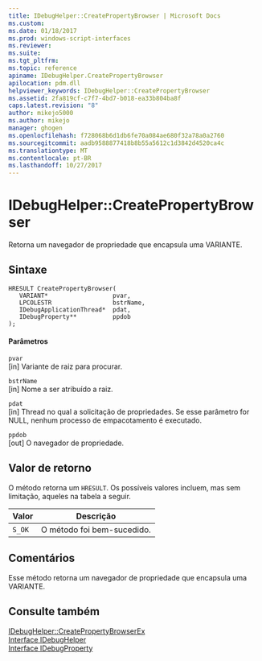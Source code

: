 ```yaml
---
title: IDebugHelper::CreatePropertyBrowser | Microsoft Docs
ms.custom: 
ms.date: 01/18/2017
ms.prod: windows-script-interfaces
ms.reviewer: 
ms.suite: 
ms.tgt_pltfrm: 
ms.topic: reference
apiname: IDebugHelper.CreatePropertyBrowser
apilocation: pdm.dll
helpviewer_keywords: IDebugHelper::CreatePropertyBrowser
ms.assetid: 2fa819cf-c7f7-4bd7-b018-ea33b804ba8f
caps.latest.revision: "8"
author: mikejo5000
ms.author: mikejo
manager: ghogen
ms.openlocfilehash: f728068b6d1db6fe70a084ae680f32a78a0a2760
ms.sourcegitcommit: aadb9588877418b8b55a5612c1d3842d4520ca4c
ms.translationtype: MT
ms.contentlocale: pt-BR
ms.lasthandoff: 10/27/2017
---
```

# <a name="idebughelpercreatepropertybrowser"></a>IDebugHelper::CreatePropertyBrowser
Retorna um navegador de propriedade que encapsula uma VARIANTE.  
  
## <a name="syntax"></a>Sintaxe  
  
```  
HRESULT CreatePropertyBrowser(  
   VARIANT*                  pvar,  
   LPCOLESTR                 bstrName,  
   IDebugApplicationThread*  pdat,  
   IDebugProperty**          ppdob  
);  
```  
  
#### <a name="parameters"></a>Parâmetros  
 `pvar`  
 [in] Variante de raiz para procurar.  
  
 `bstrName`  
 [in] Nome a ser atribuído a raiz.  
  
 `pdat`  
 [in] Thread no qual a solicitação de propriedades. Se esse parâmetro for NULL, nenhum processo de empacotamento é executado.  
  
 `ppdob`  
 [out] O navegador de propriedade.  
  
## <a name="return-value"></a>Valor de retorno  
 O método retorna um `HRESULT`. Os possíveis valores incluem, mas sem limitação, aqueles na tabela a seguir.  
  
|Valor|Descrição|  
|-----------|-----------------|  
|`S_OK`|O método foi bem-sucedido.|  
  
## <a name="remarks"></a>Comentários  
 Esse método retorna um navegador de propriedade que encapsula uma VARIANTE.  
  
## <a name="see-also"></a>Consulte também  
 [IDebugHelper::CreatePropertyBrowserEx](../../winscript/reference/idebughelper-createpropertybrowserex.md)   
 [Interface IDebugHelper](../../winscript/reference/idebughelper-interface.md)   
 [Interface IDebugProperty](../../winscript/reference/idebugproperty-interface.md)